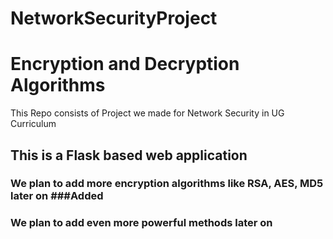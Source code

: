 # NetworkSecurityProject
# Encryption and Decryption Algorithms
This Repo consists of Project we made for Network Security in UG Curriculum

## This is a Flask based web application
### We plan to add more encryption algorithms like RSA, AES, MD5 later on ###Added
### We plan to add even more powerful methods later on

